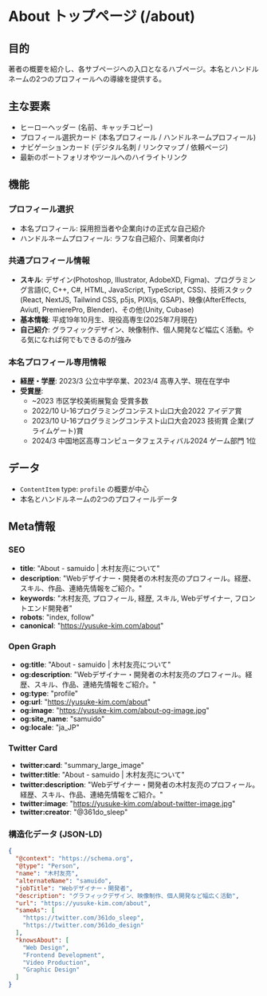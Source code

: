 # About トップページ (/about)

## 目的

著者の概要を紹介し、各サブページへの入口となるハブページ。本名とハンドルネームの2つのプロフィールへの導線を提供する。

## 主な要素

- ヒーローヘッダー (名前、キャッチコピー)
- プロフィール選択カード (本名プロフィール / ハンドルネームプロフィール)
- ナビゲーションカード (デジタル名刺 / リンクマップ / 依頼ページ)
- 最新のポートフォリオやツールへのハイライトリンク

## 機能

### プロフィール選択

- 本名プロフィール: 採用担当者や企業向けの正式な自己紹介
- ハンドルネームプロフィール: ラフな自己紹介、同業者向け

### 共通プロフィール情報

- **スキル**: デザイン(Photoshop, Illustrator, AdobeXD, Figma)、プログラミング言語(C, C++, C#, HTML, JavaScript, TypeScript, CSS)、技術スタック(React, NextJS, Tailwind CSS, p5js, PIXIjs, GSAP)、映像(AfterEffects, Aviutl, PremierePro, Blender)、その他(Unity, Cubase)
- **基本情報**: 平成19年10月生、現役高専生(2025年7月現在)
- **自己紹介**: グラフィックデザイン、映像制作、個人開発など幅広く活動。やる気になれば何でもできるのが強み

### 本名プロフィール専用情報

- **経歴・学歴**: 2023/3 公立中学卒業、2023/4 高専入学、現在在学中
- **受賞歴**:
  - ~2023 市区学校美術展覧会 受賞多数
  - 2022/10 U-16プログラミングコンテスト山口大会2022 アイデア賞
  - 2023/10 U-16プログラミングコンテスト山口大会2023 技術賞 企業(プライムゲート)賞
  - 2024/3 中国地区高専コンピュータフェスティバル2024 ゲーム部門 1位

## データ

- `ContentItem` type: `profile` の概要が中心
- 本名とハンドルネームの2つのプロフィールデータ

## Meta情報

### SEO

- **title**: "About - samuido | 木村友亮について"
- **description**: "Webデザイナー・開発者の木村友亮のプロフィール。経歴、スキル、作品、連絡先情報をご紹介。"
- **keywords**: "木村友亮, プロフィール, 経歴, スキル, Webデザイナー, フロントエンド開発者"
- **robots**: "index, follow"
- **canonical**: "https://yusuke-kim.com/about"

### Open Graph

- **og:title**: "About - samuido | 木村友亮について"
- **og:description**: "Webデザイナー・開発者の木村友亮のプロフィール。経歴、スキル、作品、連絡先情報をご紹介。"
- **og:type**: "profile"
- **og:url**: "https://yusuke-kim.com/about"
- **og:image**: "https://yusuke-kim.com/about-og-image.jpg"
- **og:site_name**: "samuido"
- **og:locale**: "ja_JP"

### Twitter Card

- **twitter:card**: "summary_large_image"
- **twitter:title**: "About - samuido | 木村友亮について"
- **twitter:description**: "Webデザイナー・開発者の木村友亮のプロフィール。経歴、スキル、作品、連絡先情報をご紹介。"
- **twitter:image**: "https://yusuke-kim.com/about-twitter-image.jpg"
- **twitter:creator**: "@361do_sleep"

### 構造化データ (JSON-LD)

```json
{
  "@context": "https://schema.org",
  "@type": "Person",
  "name": "木村友亮",
  "alternateName": "samuido",
  "jobTitle": "Webデザイナー・開発者",
  "description": "グラフィックデザイン、映像制作、個人開発など幅広く活動",
  "url": "https://yusuke-kim.com/about",
  "sameAs": [
    "https://twitter.com/361do_sleep",
    "https://twitter.com/361do_design"
  ],
  "knowsAbout": [
    "Web Design",
    "Frontend Development",
    "Video Production",
    "Graphic Design"
  ]
}
```

